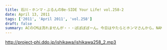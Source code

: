 ```yaml
---
title: 石川・ホンマ・ぶるんのBe-SIDE Your Life! vol.258-2
date: April 13, 2011
tags: ['2011', 'April 2011', 'vol.258']
draft: false
summary: ACのCMは流れませんが・・・ぽぽぽぽーん。今日はやたらとホンマさんから。NAMAE
---
```


http://project-phi.ddo.jp/ishikawa/ishikawa258_2.mp3